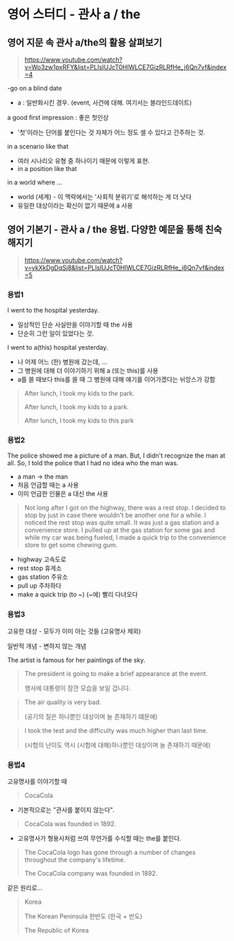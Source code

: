 # 영어 스터디 - 관사 a / the

## 영어 지문 속 관사 a/the의 활용 살펴보기

> https://www.youtube.com/watch?v=Wo3zw1pxRFY&list=PLIsIUJcT0HIWLCE7GizRLRfHe_j6Qn7vf&index=4

-go on a blind date 

- a : 일반화시킨 경우. (event, 사건에 대해. 여기서는 블라인드데이트)

a good first impression : 좋은 첫인상

- '첫'이라는 단어를 붙인다는 것 자체가 어느 정도 셀 수 있다고 간주하는 것.

 in a scenario like that

- 여러 시나리오 유형 중 하나이기 때문에 이렇게 표현.
- in a position like that

in a world where ...

- world (세계) - 이 맥락에서는 '사회적 분위기'로 해석하는 게 더 낫다
- 유일한 대상이라는 확신이 없기 때문에 a 사용



## 영어 기본기 - 관사 a / the 용법. 다양한 예문을 통해 친숙해지기

> https://www.youtube.com/watch?v=ykXkDgDqSj8&list=PLIsIUJcT0HIWLCE7GizRLRfHe_j6Qn7vf&index=5

### 용법1 

I went to the hospital yesterday.

- 일상적인 단순 사실만을 이야기할 때 the 사용
- 단순히 그런 일이 있었다는 것.

I went to a(this) hospital yesterday.

- 나 어제 어느 (한) 병원에 갔는데, ... 
- 그 병원에 대해 더 이야기하기 위해 a (또는 this)를 사용
- a를 쓸 때보다 this를 쓸 때 그 병원에 대해 얘기를 이어가겠다는 뉘앙스가 강함

> After lunch, I took my kids to the park.
>
> After lunch, I took my kids to a park.
>
> After lunch, I took my kids to this park

### 용법2

The police showed me a picture of a man. But, I didn't recognize the man at all. So, I told the police that I had no idea who the man was.

- a man -> the man
- 처음 언급할 때는 a 사용
- 이미 언급한 인물은 a 대신 the 사용

> Not long after I got on the highway, there was a rest stop. I decided to stop by just in case there wouldn't be another one for a while. I noticed the rest stop was quite small. It was just a gas station and a convenience store. I pulled up at the gas station for some gas and while my car was being fueled, I made a quick trip to the convenience store to get some chewing gum.

- highway 고속도로
- rest stop 휴게소
- gas station 주유소
- pull up 주차하다
- make a quick trip (to ~) (~에) 빨리 다녀오다

### 용법3

고유한 대상 - 모두가 이미 아는 것들 (고유명사 제외)

일반적 개념 - 변하지 않는 개념

The artist is famous for her paintings of the sky.

> The president is going to make a brief appearance at the event.
>
> 행사에 대통령이 잠깐 모습을 보일 겁니다.

> The air quality is very bad.
>
> (공기의 질은 하나뿐인 대상이며 늘 존재하기 떄문에)

> I took the test and the difficulty was much higher than last time.
>
> (시험의 난이도 역시 (시험에 대해)하나뿐인 대상이며 늘 존재하기 때문에)

### 용법4

고유명사를 이야기할 때

>  CocaCola

- 기본적으로는 "관사를 붙이지 않는다".

> CocaCola was founded in 1892.

- 고유명사가 형용사처럼 쓰여 무언가를 수식할 때는 the를 붙인다.

> The CocaCola logo has gone through a number of changes throughout the company's lifetime.
>
> The CocaCola company was founded in 1892.

같은 원리로...

> Korea 
>
> The Korean Peninsula 한반도 (한국 + 반도)
>
> The Republic of Korea

